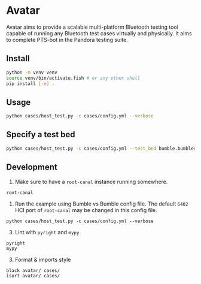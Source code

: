 # Avatar

Avatar aims to provide a scalable multi-platform Bluetooth testing tool capable
of running any Bluetooth test cases virtually and physically. It aims to
complete PTS-bot in the Pandora testing suite.

## Install

```bash
python -m venv venv
source venv/bin/activate.fish # or any other shell
pip install [-e] .
```

## Usage

```bash
python cases/host_test.py -c cases/config.yml --verbose
```

## Specify a test bed
```bash
python cases/host_test.py -c cases/config.yml --test_bed bumble.bumbles --verbose
```

## Development

1. Make sure to have a `root-canal` instance running somewhere.
```bash
root-canal
```

1. Run the example using Bumble vs Bumble config file. The default `6402` HCI port of `root-canal` may be changed in this config file.
```
python cases/host_test.py -c cases/config.yml --verbose
```

3. Lint with `pyright` and `mypy`
```
pyright
mypy
```

3. Format & imports style
```
black avatar/ cases/
isort avatar/ cases/
```
